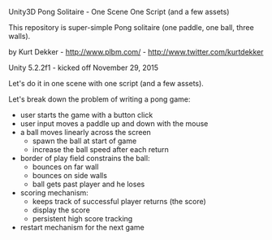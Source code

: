 Unity3D Pong Solitaire - One Scene One Script (and a few assets)

This repository is super-simple Pong solitaire (one paddle, one ball, three walls).

by Kurt Dekker - http://www.plbm.com/ - http://www.twitter.com/kurtdekker

Unity 5.2.2f1 - kicked off November 29, 2015

Let's do it in one scene with one script (and a few assets).

Let's break down the problem of writing a pong game:

- user starts the game with a button click
- user input moves a paddle up and down with the mouse
- a ball moves linearly across the screen
	- spawn the ball at start of game
	- increase the ball speed after each return
- border of play field constrains the ball:
	- bounces on far wall
	- bounces on side walls
	- ball gets past player and he loses
- scoring mechanism:
	- keeps track of successful player returns (the score)
	- display the score
	- persistent high score tracking
- restart mechanism for the next game
